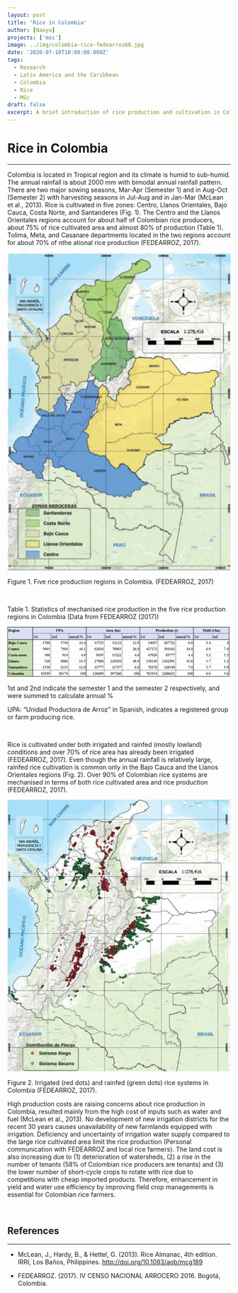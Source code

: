 ```yaml
---
layout: post
title: 'Rice in Colombia'
author: [Naoya]
projects: ['msc']
image: ../img/colombia-rice-fedearroz68.jpg
date: '2020-07-10T10:00:00.000Z'
tags:
  - Research
  - Latin America and the Caribbean
  - Colombia
  - Rice
  - MSc
draft: false
excerpt: A brief introduction of rice production and cultivation in Colombia.
---
```


# Rice in Colombia

---

Colombia is located in Tropical region and its climate is humid to sub-humid. The annual rainfall is about 2000 mm with bimodal annual rainfall pattern. There are two major sowing seasons, Mar-Apr (Semester 1) and in Aug-Oct (Semester 2) with harvesting seasons in Jul-Aug and in Jan-Mar (McLean et al., 2013). Rice is cultivated in five zones: Centro, Llanos Orientales, Bajo Cauca, Costa Norte, and Santanderes (Fig. 1). The Centro and the Llanos Orientales regions account for about half of Colombian rice producers, about 75% of rice cultivated area and almost 80% of production (Table 1). Tolima, Meta, and Casanare departments located in the two regions account for about 70% of nthe ational rice production (FEDEARROZ, 2017).

![](../img/colombia-rice-zones.jpg)

Figure 1. Five rice production regions in Colombia. (FEDEARROZ, 2017)

<br>

Table 1. Statistics of mechanised rice production in the five rice production regions in Colombia (Data from FEDEARROZ (2017))

![](../img/colombia-rice-stats.jpg)

1st and 2nd indicate the semester 1 and the semester 2 respectively, and were summed to calculate annual %

UPA: “Unidad Productora de Arroz” in Spanish, indicates a registered group or farm producing rice.

<br>

Rice is cultivated under both irrigated and rainfed (mostly lowland) conditions and over 70% of rice area has already been irrigated (FEDEARROZ, 2017). Even though the annual rainfall is relatively large, rainfed rice cultivation is common only in the Bajo Cauca and the Llanos Orientales regions (Fig. 2). Over 90% of Colombian rice systems are mechanised in terms of both rice cultivated area and rice production (FEDEARROZ, 2017).

![](../img/colombia-rice-irrigation.jpg)

Figure 2. Irrigated (red dots) and rainfed (green dots) rice systems in Colombia (FEDEARROZ, 2017).

High production costs are raising concerns about rice production in Colombia, resulted mainly from the high cost of inputs such as water and fuel (McLean et al., 2013). No development of new irrigation districts for the recent 30 years causes unavailability of new farmlands equipped with irrigation. Deficiency and uncertainty of irrigation water supply compared to the large rice cultivated area limit the rice production (Personal communication with FEDEARROZ and local rice farmers). The land cost is also increasing due to (1) deterioration of watersheds, (2) a rise in the number of tenants (58% of Colombian rice producers are tenants) and (3) the lower number of short-cycle crops to rotate with rice due to competitions with cheap imported products. Therefore, enhancement in yield and water use efficiency by improving field crop managements is essential for Colombian rice farmers.

<br>

## References

---

- McLean, J., Hardy, B., & Hettel, G. (2013). Rice Almanac, 4th edition. IRRI, Los Baños, Philippines. http://doi.org/10.1093/aob/mcg189

- FEDEARROZ. (2017). Ⅳ CENSO NACIONAL ARROCERO 2016. Bogotá, Colombia.
